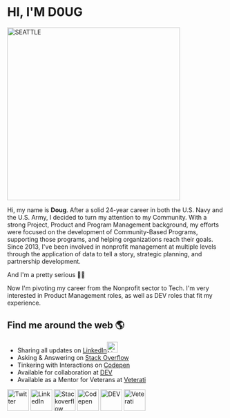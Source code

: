 # HI, I'M D0UG

<img src="https://i.imgur.com/RnEh9N9.jpeg" alt="SEATTLE" style="width:400px;"/>

Hi, my name is **Doug**. After a solid 24-year career in both the U.S. Navy and the U.S. Army, I decided to turn my attention to my Community. With a strong Project, Product and Program Management background, my efforts were focused on the development of Community-Based Programs, supporting those programs, and helping organizations reach their goals. Since 2013, I've been involved in nonprofit management at multiple levels through the application of data to tell a story, strategic planning, and partnership development. 

And I'm a pretty serious :biking_man:

Now I'm pivoting my career from the Nonprofit sector to Tech. I'm very interested in Product Management roles, as well as DEV roles that fit my experience.

## Find me around the web 🌎 
- Sharing all updates on [LinkedIn](https://www.linkedin.com/in/dougpfeffer/)<img src="https://i.imgur.com/wjDIXh8.jpg" alt="LinkedIn" style="width:25px;"/>
- Asking & Answering on [Stack Overflow](https://stackoverflow.com/users/13715241/doug-pfeffer?tab=profile)
- Tinkering with Interactions on [Codepen](https://codepen.io/dougpfeffer-alt)
- Available for collaboration at [DEV](https://dev.to/dougpfefferalt)
- Available as a Mentor for Veterans at [Veterati](https://lnkd.in/gfrYNW6)

<a href ="https://twitter.com/Doug_Pfeffer"><img src="https://i.imgur.com/GB1cVCY.jpg" alt="Twitter" style="width:50px;"/></a>
<a href ="https://www.linkedin.com/in/dougpfeffer/"><img src="https://i.imgur.com/G8WqJel.jpg" alt="LinkedIn" style="width:50px;"/></a>
<a href ="https://stackoverflow.com/users/13715241/doug-pfeffer?tab=profile"><img src="https://i.imgur.com/j0rIJVc.jpg" alt="Stackoverflow" style="width:50px;"/></a>
<a href ="https://codepen.io/dougpfeffer-alt"><img src="https://i.imgur.com/DRbSZn0.png" alt="Codepen" style="width:50px;"/></a>
<a href ="https://dev.to/dougpfefferalt"><img src="https://i.imgur.com/0CUUNAL.jpg" alt="DEV" style="width:50px;"/></a>
<a href ="https://enter.veterati.com/mentor/public_profile?mid=MR.6dba9d169f47b553e24a60e34a46572e"><img src="https://i.imgur.com/2QlsnAB.png" alt="Veterati" style="width:50px;"/></a>


